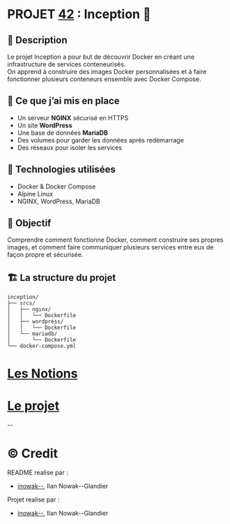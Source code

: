 # PROJET [42](https://42.fr/en/homepage/) : Inception 🐳 

## 📌 Description

Le projet Inception a pour but de découvrir Docker en créant une infrastructure de services conteneurisés.  
On apprend à construire des images Docker personnalisées et à faire fonctionner plusieurs conteneurs ensemble avec Docker Compose.

## 🧱 Ce que j’ai mis en place

- Un serveur **NGINX** sécurisé en HTTPS
- Un site **WordPress**
- Une base de données **MariaDB**
- Des volumes pour garder les données après redémarrage
- Des réseaux pour isoler les services

## 🔧 Technologies utilisées

- Docker & Docker Compose
- Alpine Linux
- NGINX, WordPress, MariaDB

## 🎯 Objectif

Comprendre comment fonctionne Docker, comment construire ses propres images, et comment faire communiquer plusieurs services entre eux de façon propre et sécurisée.

## 🏗️ La structure du projet

```
inception/
├── srcs/
│   ├── nginx/
│   │   └── Dockerfile
│   ├── wordpress/
│   │   └── Dockerfile
│   └── mariadb/
│       └── Dockerfile
└── docker-compose.yml
```

# [Les Notions](/notions.md)

# [Le projet](/subject.md)

-- 

# ©️ Credit

README realise par :
- [inowak--](https://profile.intra.42.fr/users/inowak--), Ilan Nowak--Glandier

Projet realise par :
- [inowak--](https://profile.intra.42.fr/users/inowak--), Ilan Nowak--Glandier
